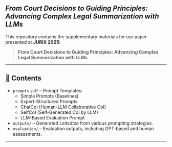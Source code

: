 ## *From Court Decisions to Guiding Principles: Advancing Complex Legal Summarization with LLMs*  


This repository contains the supplementary materials for our paper presented at **JURIX 2025**:  
> **From Court Decisions to Guiding Principles: Advancing Complex Legal Summarization with LLMs**

---

## 📄 Contents
- `prompts.pdf` – Prompt Templates:
  - Simple Prompts (Baselines)
  - Expert-Structured Prompts
  - ChatCoI (Human-LLM Collaborative CoI)
  - SelfCoI (Self-Generated CoI by LLM)
  - LLM-Based Evaluation Prompt
- `outputs/` – Generated *Leitsätze* from various prompting strategies.
- `evaluation/` – Evaluation outputs, including GPT-based and human assessments.
---
